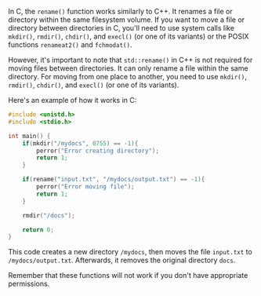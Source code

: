 In C, the `rename()` function works similarly to C++. It renames a file or directory within the same filesystem volume. If you want to move a file or directory between directories in C, you'll need to use system calls like `mkdir()`, `rmdir()`, `chdir()`, and `execl()` (or one of its variants) or the POSIX functions `renameat2()` and `fchmodat()`. 

However, it's important to note that `std::rename()` in C++ is not required for moving files between directories. It can only rename a file within the same directory. For moving from one place to another, you need to use `mkdir()`, `rmdir()`, `chdir()`, and `execl()` (or one of its variants).

Here's an example of how it works in C:
```c
#include <unistd.h>
#include <stdio.h>

int main() {
    if(mkdir("/mydocs", 0755) == -1){
        perror("Error creating directory");
        return 1;
    }

    if(rename("input.txt", "/mydocs/output.txt") == -1){
        perror("Error moving file");
        return 1;
    }

    rmdir("/docs");

    return 0;
}
```

This code creates a new directory `/mydocs`, then moves the file `input.txt` to `/mydocs/output.txt`. Afterwards, it removes the original directory `docs`.

Remember that these functions will not work if you don't have appropriate permissions.
